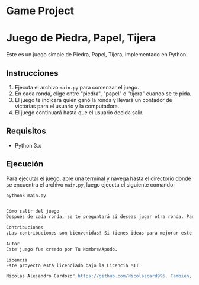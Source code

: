 # Game Project 

# Juego de Piedra, Papel, Tijera

Este es un juego simple de Piedra, Papel, Tijera, implementado en Python.

## Instrucciones

1. Ejecuta el archivo `main.py` para comenzar el juego.
2. En cada ronda, elige entre "piedra", "papel" o "tijera" cuando se te pida.
3. El juego te indicará quién ganó la ronda y llevará un contador de victorias para el usuario y la computadora.
4. El juego continuará hasta que el usuario decida salir.

## Requisitos

- Python 3.x

## Ejecución

Para ejecutar el juego, abre una terminal y navega hasta el directorio donde se encuentra el archivo `main.py`, luego ejecuta el siguiente comando:

```bash
python3 main.py


Cómo salir del juego
Después de cada ronda, se te preguntará si deseas jugar otra ronda. Para salir del juego, simplemente responde cualquier cosa que no sea "s" cuando se te pregunte si deseas jugar otra ronda.

Contribuciones
¡Las contribuciones son bienvenidas! Si tienes ideas para mejorar este juego, siéntete libre de hacer un fork del repositorio y enviar un pull request con tus cambios.

Autor
Este juego fue creado por Tu Nombre/Apodo.

Licencia
Este proyecto está licenciado bajo la Licencia MIT.

Nicolas Alejandro Cardozo" https://github.com/Nicolascard995. También, siéntete libre de añadir más secciones o información según sea necesario.
